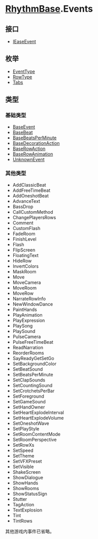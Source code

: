 # [RhythmBase](../namespaces.md).Events  
  


## 接口  
  
- [IEaseEvent](../interface/IEaseEvent.md)  
  


## 枚举  
  
- [EventType](../enum/EventType.md)  
- [RowType](../enum/RowType.md)  
- [Tabs](../enum/Tabs.md)  
  


## 类型  
### 基础类型
  
- [BaseEvent](../class/BaseEvent.md)  
- [BaseBeat](../class/BaseBeat.md)  
- [BaseBeatsPerMinute](../class/BaseBeatsPerMinute.md)  
- [BaseDecorationAction](../class/BaseDecorationAction.md)  
- [BaseRowAction](../class/BaseRowAction.md)  
- [BaseRowAnimation](../class/BaseRowAnimation.md)  
- [UnknownEvent](../class/UnknownEvent.md)  
### 其他类型
  
- AddClassicBeat
- AddFreeTimeBeat
- AddOneshotBeat
- AdvanceText
- BassDrop
- CallCustomMethod
- ChangePlayersRows
- Comment
- CustomFlash
- FadeRoom
- FinishLevel
- Flash
- FlipScreen
- FloatingText
- HideRow
- InvertColors
- MaskRoom
- Move
- MoveCamera
- MoveRoom
- MoveRow
- NarrateRowInfo
- NewWindowDance
- PaintHands
- PlayAnimation
- PlayExpression
- PlaySong
- PlaySound
- PulseCamera
- PulseFreeTimeBeat
- ReadNarration
- ReorderRooms
- SayReadyGetSetGo
- SetBackgroundColor
- SetBeatSound
- SetBeatsPerMinute
- SetClapSounds
- SetCountingSound
- SetCrotchetsPerBar
- SetForeground
- SetGameSound
- SetHandOwner
- SetHeartExplodeInterval
- SetHeartExplodeVolume
- SetOneshotWave
- SetPlayStyle
- SetRoomContentMode
- SetRoomPerspective
- SetRowXs
- SetSpeed
- SetTheme
- SetVFXPreset
- SetVisible
- ShakeScreen
- ShowDialogue
- ShowHands
- ShowRooms
- ShowStatusSign
- Stutter
- TagAction
- TextExplosion
- Tint
- TintRows
  
其他游戏内事件已省略。  
